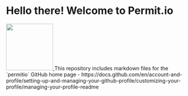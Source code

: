 <div align="left">
  <h1 align="left">Hello there! Welcome to Permit.io</h1>
  <a href="https://www.permit.io/?utm_source=github&utm_medium=referral&utm_campaign=ghc">
    <picture>
      <source media="(prefers-color-scheme: dark)" srcset="https://github.com/permitio/.github/assets/4082578/8f86eb12-2023-4c6c-9806-bcce06db4f5f">
      <img src="https://github.com/permitio/.github/assets/4082578/b5a88437-0830-4026-a373-348fb254ef10" height="128">
    </picture>
  </a>
  This repository includes markdown files for the `permitio` GitHub home page - https://docs.github.com/en/account-and-profile/setting-up-and-managing-your-github-profile/customizing-your-profile/managing-your-profile-readme
</div>
